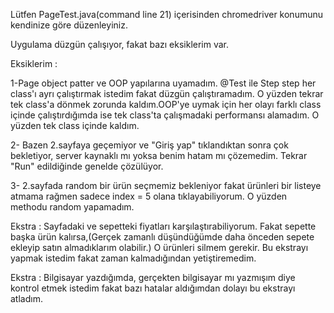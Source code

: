 
Lütfen PageTest.java(command line 21) içerisinden chromedriver konumunu kendinize göre düzenleyiniz.



Uygulama düzgün çalışıyor, fakat bazı eksiklerim var.



Eksiklerim : 

1-Page object patter ve OOP yapılarına uyamadım. @Test ile Step step her class'ı ayrı çalıştırmak istedim fakat düzgün çalıştıramadım. O yüzden tekrar tek class'a dönmek zorunda kaldım.OOP'ye uymak için her olayı farklı class içinde çalıştırdığımda ise tek class'ta çalışmadaki performansı alamadım. O yüzden tek class içinde kaldım.

2- Bazen 2.sayfaya geçemiyor ve "Giriş yap" tıklandıktan sonra çok bekletiyor, server kaynaklı mı yoksa benim hatam mı çözemedim. Tekrar "Run" edildiğinde genelde çözülüyor.

3- 2.sayfada random bir ürün seçmemiz bekleniyor fakat ürünleri bir listeye atmama rağmen sadece index = 5 olana tıklayabiliyorum. O yüzden methodu random yapamadım.

Ekstra : Sayfadaki ve sepetteki fiyatları karşılaştırabiliyorum. Fakat sepette başka ürün kalırsa,(Gerçek zamanlı düşündüğümde daha önceden sepete ekleyip satın almadıklarım olabilir.) O ürünleri silmem gerekir. Bu ekstrayı yapmak istedim fakat zaman kalmadığından yetiştiremedim.

Ekstra : Bilgisayar yazdığımda, gerçekten bilgisayar mı yazmışım diye kontrol etmek istedim fakat bazı hatalar aldığımdan dolayı bu ekstrayı atladım.


